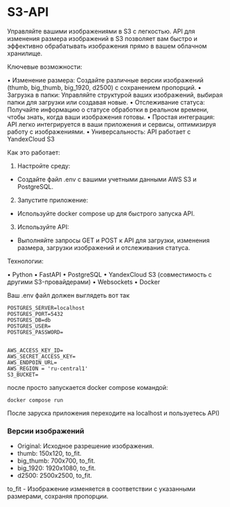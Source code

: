 # S3-API
Управляйте вашими изображениями в S3 с легкостью. API для изменения размера изображений в S3 позволяет вам быстро и эффективно обрабатывать изображения прямо в вашем облачном хранилище.

Ключевые возможности:

• Изменение размера: Создайте различные версии изображений (thumb, big_thumb, big_1920, d2500) с сохранением пропорций.
• Загрузка в папки: Управляйте структурой ваших изображений, выбирая папки для загрузки или создавая новые.
• Отслеживание статуса: Получайте информацию о статусе обработки в реальном времени, чтобы знать, когда ваши изображения готовы.
• Простая интеграция: API легко интегрируется в ваши приложения и сервисы, оптимизируя работу с изображениями.
• Универсальность: API работает с YandexCloud S3


Как это работает:

1. Настройте среду: 
  - Создайте файл .env с вашими учетными данными AWS S3 и PostgreSQL.
2. Запустите приложение:
  - Используйте docker compose up для быстрого запуска API.
3. Используйте API: 
  - Выполняйте запросы GET и POST к API для загрузки, изменения размера, загрузки изображений и отслеживания статуса.

Технологии:

• Python
• FastAPI
• PostgreSQL
• YandexCloud S3 (совместимость с другими S3-провайдерами)
• Websockets
• Docker

Ваш .env файл должен выглядеть вот так
```
POSTGRES_SERVER=localhost
POSTGRES_PORT=5432
POSTGRES_DB=db
POSTGRES_USER=
POSTGRES_PASSWORD=


AWS_ACCESS_KEY_ID=
AWS_SECRET_ACCESS_KEY=
AWS_ENDPOIN_URL=
AWS_REGION = 'ru-central1'
S3_BUCKET=
```
после просто запускается docker compose командой:
```
docker compose run
```

После заруска приложения переходите на localhost и пользуетесь API)

### Версии изображений

- Original: Исходное разрешение изображения.
- thumb: 150x120, to_fit.
- big_thumb: 700x700, to_fit.
- big_1920: 1920x1080, to_fit.
- d2500: 2500x2500, to_fit.

to_fit - Изображение изменяется в соответствии с указанными размерами, сохраняя пропорции.
